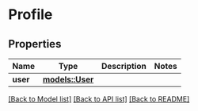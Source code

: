 # Profile

## Properties

Name | Type | Description | Notes
------------ | ------------- | ------------- | -------------
**user** | [**models::User**](User.md) |  | 

[[Back to Model list]](../README.md#documentation-for-models) [[Back to API list]](../README.md#documentation-for-api-endpoints) [[Back to README]](../README.md)


